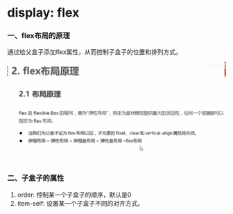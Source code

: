 # display: flex

### 一、flex布局的原理

通过给父盒子添加flex属性，从而控制子盒子的位置和排列方式。

![Untitled](display%20flex%20a91f56e4fbf746ae84c822287e7518c4/Untitled.png)

### 二、子盒子的属性

1. order: 控制某一个子盒子的顺序，默认是0
2. item-self: 设置某一个子盒子不同的对齐方式。